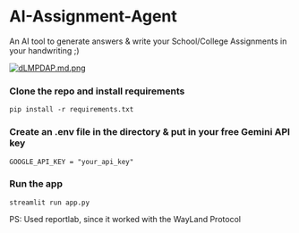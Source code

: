 # AI-Assignment-Agent
An AI tool to generate answers &amp; write your School/College Assignments in your handwriting ;)

[![dLMPDAP.md.png](https://iili.io/dLMPDAP.md.png)](https://imgur.com/a/JSnYM4L)

### Clone the repo and install requirements
    pip install -r requirements.txt

### Create an .env file in the directory & put in your free Gemini API key

    GOOGLE_API_KEY = "your_api_key"
  ### Run the app
  

    streamlit run app.py

PS: Used reportlab, since it worked with the WayLand Protocol

